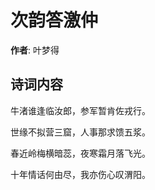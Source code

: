 # 次韵答激仲

**作者**: 叶梦得

## 诗词内容

牛渚谁逢临汝郎，参军暂肯佐戎行。

世缘不拟营三窟，人事那求馈五浆。

春近岭梅横暗蕊，夜寒霜月落飞光。

十年情话何由尽，我亦伤心叹渭阳。

